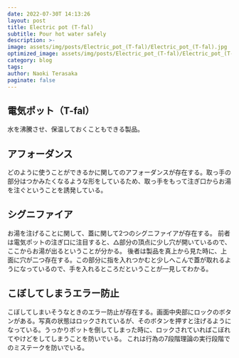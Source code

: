 ```yaml
---
date: 2022-07-30T 14:13:26
layout: post
title: Electric pot (T-fal)
subtitle: Pour hot water safely
description: >-
image: assets/img/posts/Electric_pot_(T-fal)/Electric_pot_(T-fal).jpg
optimized_image: assets/img/posts/Electric_pot_(T-fal)/Electric_pot_(T-fal)_resized_thumbnail.jpg
category: blog
tags: 
author: Naoki Terasaka
paginate: false
---
```


## 電気ポット（T-fal）

水を沸騰させ、保温しておくこともできる製品。

## アフォーダンス

どのように使うことができるかに関してのアフォーダンスが存在する。取っ手の部分はつかみたくなるような形をしているため、取っ手をもって注ぎ口からお湯を注ぐということを誘発している。

## シグニファイア

お湯を注げることに関して、蓋に関して2つのシグニファイアが存在する。
前者は電気ポットの注ぎ口に注目すると、△部分の頂点に少し穴が開いているので、ここからお湯が出るということが分かる。
後者は製品を真上から見た時に、上面に穴が二つ存在する。この部分に指を入れつかむと少しへこんで蓋が取れるようになっているので、手を入れるところだということが一見してわかる。


## こぼしてしまうエラー防止

こぼしてしまいそうなときのエラー防止が存在する。画面中央部にロックのボタンがある。写真の状態はロックされているが、そのボタンを押すと注げるようになっている。うっかりポットを倒してしまった時に、ロックされていればこぼれてやけどをしてしまうことを防いでいる。
これは行為の7段階理論の実行段階でのミステークを防いでいる。
